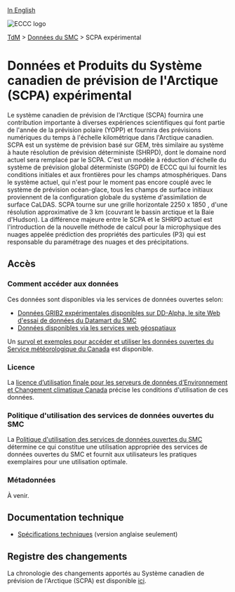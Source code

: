 [In English](readme_caps_en.md)

![ECCC logo](../../img_eccc-logo.png)

[TdM](../../readme_fr.md) > [Données du SMC](../readme_fr.md) > SCPA expérimental

# Données et Produits du Système canadien de prévision de l'Arctique (SCPA) expérimental

Le système canadien de prévision de l'Arctique (SCPA) fournira une contribution importante à diverses expériences scientifiques qui font partie de l'année de la prévision polaire (YOPP) et fournira des prévisions numériques du temps à l'échelle kilométrique dans l'Arctique canadien. SCPA est un système de prévision basé sur GEM, très similaire au système à haute résolution de prévision déterministe (SHRPD), dont le domaine nord actuel sera remplacé par le SCPA. C'est un modèle à réduction d'échelle du système de prévision global déterministe (SGPD) de ECCC qui lui fournit les conditions initiales et aux frontières pour les champs atmosphériques. Dans le système actuel, qui n'est pour le moment pas encore couplé avec le système de prévision océan-glace, tous les champs de surface initiaux proviennent de la configuration globale du système d'assimilation de surface CaLDAS. SCPA tourne sur une grille horizontale 2250 x 1850 , d'une résolution approximative de 3 km (couvrant le bassin arctique et la Baie d'Hudson). La différence majeure entre le SCPA et le SHRPD actuel est l'introduction de la nouvelle méthode de calcul pour la microphysique des nuages appelée prédiction des propriétés des particules (P3) qui est responsable du paramétrage des nuages et des précipitations.

## Accès

### Comment accéder aux données

Ces données sont disponibles via les services de données ouvertes selon:

* [Données GRIB2 expérimentales disponibles sur DD-Alpha, le site Web d'essai de données du Datamart du SMC](readme_caps-datamart-alpha_fr.md) 
* [Données disponibles via les services web géospatiaux](../../msc-geomet/readme_fr.md)

Un [survol et exemples pour accéder et utiliser les données ouvertes du Service météorologique du Canada](../../usage/readme_fr.md) est disponible.

### Licence

La [licence d’utilisation finale pour les serveurs de données d’Environnement et Changement climatique Canada](../../licence/readme_fr.md) précise les conditions d'utilisation de ces données.

### Politique d'utilisation des services de données ouvertes du SMC

La [Politique d'utilisation des services de données ouvertes du SMC](../../usage-policy/readme_fr.md) détermine ce qui constitue une utilisation appropriée des services de données ouvertes du SMC et fournit aux utilisateurs les pratiques exemplaires pour une utilisation optimale.

### Métadonnées

À venir.

## Documentation technique

* [Spécifications techniques](https://collaboration.cmc.ec.gc.ca/cmc/CMOI/product_guide/docs/tech_specifications/CAPS-100_factsheet.pdf) (version anglaise seulement)

## Registre des changements 

La chronologie des changements apportés au Système canadien de prévision de l'Arctique (SCPA) est disponible [ici](changelog_caps_fr.md).